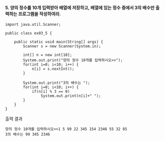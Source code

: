 #### 5. 양의 정수를 10개 입력받아 배열에 저장하고, 배열에 있는 정수 중에서 3의 배수만 출력하는 프로그램을 작성하여라.
```
import java.util.Scanner;

public class ex03_5 {

	public static void main(String[] args) {
		Scanner s = new Scanner(System.in);
		
		int[] n = new int[10];
		System.out.print("양의 정수 10개를 입력하시오>>");
		for(int i=0; i<10; i++) {
			n[i] = s.nextInt();
		}
		
		System.out.print("3의 배수는 ");
		for(int i=0; i<10; i++) {
			if(n[i] % 3 == 0)
				System.out.print(n[i]+" ");
		}
	}
}
```
출력 결과
```
양의 정수 10개를 입력하시오>>1 5 99 22 345 154 2346 55 32 85
3의 배수는 99 345 2346 
```
